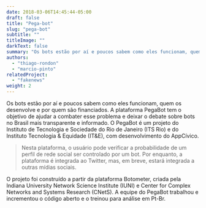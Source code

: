 ```yaml
---
date: 2018-03-06T14:45:44-05:00
draft: false
title: "Pega-bot"
slug: "pega-bot"
subtitle: ""
titleImage: ""
darkText: false
summary: "Os bots estão por aí e poucos sabem como eles funcionam, quem os desenvolve e por quem são financiados. A plataforma PegaBot tem o objetivo de ajudar a combater esse problema e deixar o debate sobre bots no Brasil mais transparente e informado. O PegaBot é um projeto do Instituto de Tecnologia e Sociedade do Rio de Janeiro (ITS Rio) e do Instituto Tecnologia & Equidade (IT&E), com desenvolvimento do AppCívico."
authors:
  - "thiago-rondon"
  - "marcio-pinto"
relatedProject:
  - "fakenews"
weight: 2
---
```


Os bots estão por aí e poucos sabem como eles funcionam, quem os desenvolve e por quem são financiados. A plataforma PegaBot tem o objetivo de ajudar a combater esse problema e deixar o debate sobre bots no Brasil mais transparente e informado. O PegaBot é um projeto do Instituto de Tecnologia e Sociedade do Rio de Janeiro (ITS Rio) e do Instituto Tecnologia & Equidade (IT&E), com desenvolvimento do AppCívico.

> Nesta plataforma, o usuário pode verificar a probabilidade de um perfil de rede social ser controlado por  um bot. Por enquanto, a plataforma é integrada ao Twitter, mas, em breve, estará integrada a outras mídias sociais.

O projeto foi construído a partir da plataforma Botometer, criada pela Indiana University Network Science Institute (IUNI) e Center for Complex Networks and Systems Research (CNetS). A equipe do PegaBot trabalhou e incrementou o código aberto e o treinou para análise em Pt-Br.
